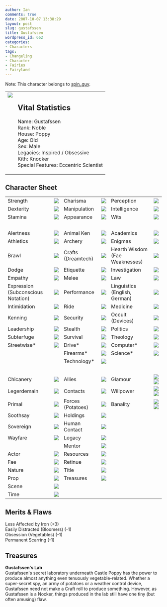 ```yaml
---
author: Ian
comments: true
date: 2007-10-07 13:38:29
layout: post
slug: gustafssen
title: Gustafssen
wordpress_id: 662
categories:
- Characters
tags:
- Changeling
- Character
- Fairies
- Fairyland
---
```


<p>Note: This character belongs to <a href="http://spin-guy.livejournal.com">spin_guy</a>.</p>
<table border="0" cellspacing="10">
<tr>
<td valign="top"><img src="//files.ianrenton.com/images/avatars/gustafssen.png" /></td>
<td valign="top">
<h2>Vital Statistics</h2>
<p>Name: Gustafssen<br />
Rank: Noble<br />
House: Poppy<br />
Age: Old<br />
Sex: Male<br />
Legacies: Inspired / Obsessive<br />
Kith: Knocker<br />
Special Features: Eccentric Scientist</p></td>
</tr>
</table>
<h2>Character Sheet</h2>
<table border="0" width="100%" cellspacing="2" cellpadding="4">
<tr>
<td>Strength</td>
<td><img src="//files.ianrenton.com/images/dots/2.png" /></td>
<td>Charisma</td>
<td><img src="//files.ianrenton.com/images/dots/2.png" /></td>
<td>Perception</td>
<td><img src="//files.ianrenton.com/images/dots/3.png" /></td>
</tr>
<tr>
<td>Dexterity</td>
<td><img src="//files.ianrenton.com/images/dots/4.png" /></td>
<td>Manipulation</td>
<td><img src="//files.ianrenton.com/images/dots/2.png" /></td>
<td>Intelligence</td>
<td><img src="//files.ianrenton.com/images/dots/5.png" /></td>
</tr>
<tr>
<td>Stamina</td>
<td><img src="//files.ianrenton.com/images/dots/2.png" /></td>
<td>Appearance</td>
<td><img src="//files.ianrenton.com/images/dots/2.png" /></td>
<td>Wits</td>
<td><img src="//files.ianrenton.com/images/dots/2.png" /></td>
</tr>
<tr>
<td>&nbsp;</td>
</tr>
<tr>
<td>Alertness</td>
<td><img src="//files.ianrenton.com/images/dots/0.png" /></td>
<td>Animal Ken</td>
<td><img src="//files.ianrenton.com/images/dots/0.png" /></td>
<td>Academics</td>
<td><img src="//files.ianrenton.com/images/dots/2.png" /></td>
</tr>
<tr>
<td>Athletics</td>
<td><img src="//files.ianrenton.com/images/dots/1.png" /></td>
<td>Archery</td>
<td><img src="//files.ianrenton.com/images/dots/0.png" /></td>
<td>Enigmas</td>
<td><img src="//files.ianrenton.com/images/dots/3.png" /></td>
</tr>
<tr>
<td>Brawl</td>
<td><img src="//files.ianrenton.com/images/dots/0.png" /></td>
<td>Crafts (Dreamtech)</td>
<td><img src="//files.ianrenton.com/images/dots/5.png" /></td>
<td>Hearth Wisdom (Fae Weaknesses)</td>
<td><img src="//files.ianrenton.com/images/dots/2.png" /></td>
</tr>
<tr>
<td>Dodge</td>
<td><img src="//files.ianrenton.com/images/dots/0.png" /></td>
<td>Etiquette</td>
<td><img src="//files.ianrenton.com/images/dots/0.png" /></td>
<td>Investigation</td>
<td><img src="//files.ianrenton.com/images/dots/0.png" /></td>
</tr>
<tr>
<td>Empathy</td>
<td><img src="//files.ianrenton.com/images/dots/0.png" /></td>
<td>Melee</td>
<td><img src="//files.ianrenton.com/images/dots/0.png" /></td>
<td>Law</td>
<td><img src="//files.ianrenton.com/images/dots/0.png" /></td>
</tr>
<tr>
<td>Expression (Subconscious Notation)</td>
<td><img src="//files.ianrenton.com/images/dots/4.png" /></td>
<td>Performance</td>
<td><img src="//files.ianrenton.com/images/dots/0.png" /></td>
<td>Linguistics (English, German)</td>
<td><img src="//files.ianrenton.com/images/dots/2.png" /></td>
</tr>
<tr>
<td>Intimidation</td>
<td><img src="//files.ianrenton.com/images/dots/0.png" /></td>
<td>Ride</td>
<td><img src="//files.ianrenton.com/images/dots/0.png" /></td>
<td>Medicine</td>
<td><img src="//files.ianrenton.com/images/dots/0.png" /></td>
</tr>
<tr>
<td>Kenning</td>
<td><img src="//files.ianrenton.com/images/dots/0.png" /></td>
<td>Security</td>
<td><img src="//files.ianrenton.com/images/dots/0.png" /></td>
<td>Occult (Devices)</td>
<td><img src="//files.ianrenton.com/images/dots/4.png" /></td>
</tr>
<tr>
<td>Leadership</td>
<td><img src="//files.ianrenton.com/images/dots/0.png" /></td>
<td>Stealth</td>
<td><img src="//files.ianrenton.com/images/dots/0.png" /></td>
<td>Politics</td>
<td><img src="//files.ianrenton.com/images/dots/0.png" /></td>
</tr>
<tr>
<td>Subterfuge</td>
<td><img src="//files.ianrenton.com/images/dots/0.png" /></td>
<td>Survival</td>
<td><img src="//files.ianrenton.com/images/dots/0.png" /></td>
<td>Theology</td>
<td><img src="//files.ianrenton.com/images/dots/0.png" /></td>
</tr>
<tr>
<td>Streetwise*</td>
<td><img src="//files.ianrenton.com/images/dots/0.png" /></td>
<td>Drive*</td>
<td><img src="//files.ianrenton.com/images/dots/0.png" /></td>
<td>Computer*</td>
<td><img src="//files.ianrenton.com/images/dots/0.png" /></td>
</tr>
<tr>
<td></td>
<td></td>
<td>Firearms*</td>
<td><img src="//files.ianrenton.com/images/dots/0.png" /></td>
<td>Science*</td>
<td><img src="//files.ianrenton.com/images/dots/2.png" /></td>
</tr>
<tr>
<td></td>
<td></td>
<td>Technology*</td>
<td><img src="//files.ianrenton.com/images/dots/2.png" /></td>
<td></td>
<td></td>
</tr>
<tr>
<td>&nbsp;</td>
</tr>
<tr>
<td>Chicanery</td>
<td><img src="//files.ianrenton.com/images/dots/0.png" /></td>
<td>Allies</td>
<td><img src="//files.ianrenton.com/images/dots/0.png" /></td>
<td>Glamour</td>
<td><img src="//files.ianrenton.com/images/dots/1.png" /><img src="//files.ianrenton.com/images/dots/0.png" /></td>
</tr>
<tr>
<td>Legerdemain</td>
<td><img src="//files.ianrenton.com/images/dots/2.png" /></td>
<td>Contacts</td>
<td><img src="//files.ianrenton.com/images/dots/2.png" /></td>
<td>Willpower</td>
<td><img src="//files.ianrenton.com/images/dots/5.png" /><img src="//files.ianrenton.com/images/dots/0.png" /></td>
</tr>
<tr>
<td>Primal</td>
<td><img src="//files.ianrenton.com/images/dots/0.png" /></td>
<td>Forces (Potatoes)</td>
<td><img src="//files.ianrenton.com/images/dots/1.png" /></td>
<td>Banality</td>
<td><img src="//files.ianrenton.com/images/dots/5.png" /><img src="//files.ianrenton.com/images/dots/0.png" /></td>
</tr>
<tr>
<td>Soothsay</td>
<td><img src="//files.ianrenton.com/images/dots/0.png" /></td>
<td>Holdings</td>
<td><img src="//files.ianrenton.com/images/dots/0.png" /></td>
<td></td>
<td></td>
</tr>
<tr>
<td>Sovereign</td>
<td><img src="//files.ianrenton.com/images/dots/0.png" /></td>
<td>Human Contact</td>
<td><img src="//files.ianrenton.com/images/dots/5.png" /></td>
<td></td>
<td></td>
</tr>
<tr>
<td>Wayfare</td>
<td><img src="//files.ianrenton.com/images/dots/1.png" /></td>
<td>Legacy</td>
<td><img src="//files.ianrenton.com/images/dots/0.png" /></td>
<td></td>
<td></td>
</tr>
<tr>
<td></td>
<td></td>
<td>Mentor</td>
<td><img src="//files.ianrenton.com/images/dots/0.png" /></td>
<td></td>
<td></td>
</tr>
<tr>
<td>Actor</td>
<td><img src="//files.ianrenton.com/images/dots/0.png" /></td>
<td>Resources</td>
<td><img src="//files.ianrenton.com/images/dots/4.png" /></td>
<td></td>
<td></td>
</tr>
<tr>
<td>Fae</td>
<td><img src="//files.ianrenton.com/images/dots/2.png" /></td>
<td>Retinue</td>
<td><img src="//files.ianrenton.com/images/dots/1.png" /></td>
<td></td>
<td></td>
</tr>
<tr>
<td>Nature</td>
<td><img src="//files.ianrenton.com/images/dots/0.png" /></td>
<td>Title</td>
<td><img src="//files.ianrenton.com/images/dots/1.png" /></td>
<td></td>
<td></td>
</tr>
<tr>
<td>Prop</td>
<td><img src="//files.ianrenton.com/images/dots/2.png" /></td>
<td>Treasures</td>
<td><img src="//files.ianrenton.com/images/dots/5.png" /></td>
<td></td>
<td></td>
</tr>
<tr>
<td>Scene</td>
<td><img src="//files.ianrenton.com/images/dots/1.png" /></td>
<td></td>
<td></td>
<td></td>
<td></td>
</tr>
<tr>
<td>Time</td>
<td><img src="//files.ianrenton.com/images/dots/0.png" /></td>
<td></td>
<td></td>
<td></td>
<td></td>
</tr>
</table>
<h2>Merits &amp; Flaws</h2>
<p>Less Affected by Iron (+3)<br />
Easily Distracted (Bloomers) (-1)<br />
Obsession (Vegetables) (-1)<br />
Permanent Scarring (-1)</p>
<h2>Treasures</h2>
<p><b>Gustafssen&#039;s Lab</b><br />
Gustafssen&#039;s secret laboratory underneath Castle Poppy has the power to produce almost anything even tenuously vegetable-related.  Whether a super-secret spy, an army of potatoes or a weather control device, Gustafssen need not make a Craft roll to produce something.  However, as Gustafssen is a Nocker, things produced in the lab still have one tiny (but often amusing) flaw.</p>